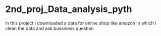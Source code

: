 # 2nd_proj_Data_analysis_pyth
in this project i downloaded a data for online shop like amazon in which i clean the data and ask bussiness question
